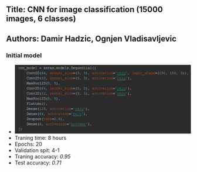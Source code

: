 ## Title: CNN for image classification (15000 images, 6 classes)
## Authors: Damir Hadzic, Ognjen Vladisavljevic

### Initial model
* ![Initial model](assets/initial-model.png)
* Traning time: 8 hours
* Epochs: 20
* Validation spit: 4-1
* Traning accuracy: *0.95*
* Test accuracy: *0.71*
